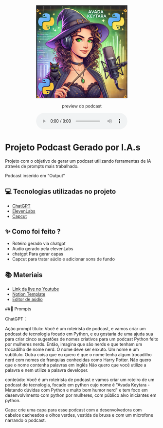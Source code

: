 <p align="center">
<img 
    src="./assets/CAPA_PODCAST_AVADA_KEYTARA.PNG"
    width="300"
/>
</p>

<p align="center">
    preview do podcast
</p>

<div align="center">
    <audio src="output/podcast_editado.MP3" controls title="Podcast editado"></audio>
</div>

# Projeto Podcast Gerado por I.A.s

Projeto com o objetivo de gerar um podcast utilizando ferramentas de IA através de prompts mais trabalhado.

Podcast inserido em "Output"

## 💻 Tecnologias utilizadas no projeto

- [ChatGPT](https://chat.openai.com/) 
- [ElevenLabs](https://beta.elevenlabs.io/)
- [Capcut](https://www.capcut.com/pt-br/)

## ✨ Como foi feito ?

- Roteiro gerado via chatgpt
- Audio gerado pela elevenLabs
- chatgpt Para gerar capas
- Capcut para tratar aúdio e adicionar sons de fundo

## 📚 Materiais

- [Link da live no Youtube](https://www.youtube.com)
- [Notion Template](https://helpful-jump-17b.notion.site/PAS-Podcast-AI-Studio-210489e15d7a4a73b743bb159e45d06f?pvs=4)
- [Editor de aúdio](https://www.capcut.com/editor?from_page=landing_page&__action_from=picture_V%C3%ADdeos%20profissionais%20em%20minutos,%20n%C3%A3o%20em%20horas.)

##🧠 Prompts

ChatGPT：

Ação 	prompt
título:	    Você é um roteirista de podcast, e vamos criar um podcast de tecnologia focado em Python, e eu gostaria de uma ajuda sua para criar cinco sugestões de nomes criativos para um podcast Python feito por mulheres nerds. Então, imagina que são nerds e que tenham um trocadilho de nome nerd.
O nome deve ser enxuto. Um nome e um subtítulo. Outra coisa que eu quero é que o nome tenha algum trocadilho nerd com nomes de franquias conhecidas como Harry Potter. Não quero que o nome contenha palavras em inglês Não quero que você utilize a palavra e nem utilize a palavra developer.

conteúdo: 	Você é um roteirista de podcast e vamos criar um roteiro de um podcast de tecnologia, focado em python cujo nome é "Avada Keytara - Matando dúvidas com Python e muito bom humor nerd" e tem foco em desenvolvimento com python por mulheres, com público alvo iniciantes em python.

Capa:    crie uma capa para esse podcast com a desenvolvedora com cabelos cacheados e olhos verdes, vestida de bruxa e com um microfone narrando o podcast.
